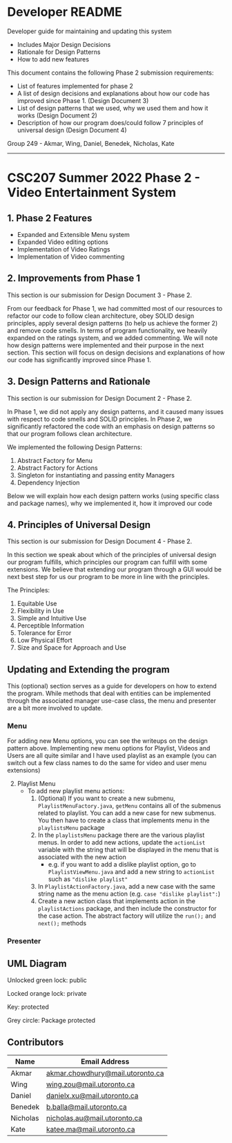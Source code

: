# Developer README 

Developer guide for maintaining and updating this system
* Includes Major Design Decisions
* Rationale for Design Patterns
* How to add new features

This document contains the following Phase 2 submission requirements:
* List of features implemented for phase 2
* A list of design decisions and explanations about how our code has improved since Phase 1. (Design Document 3)
* List of design patterns that we used, why we used them and how it works (Design Document 2)
* Description of how our program does/could follow 7 principles of universal design (Design Document 4)



Group 249 - Akmar, Wing, Daniel, Benedek, Nicholas, Kate

---

# CSC207 Summer 2022 Phase 2 - Video Entertainment System 

## 1. Phase 2 Features
* Expanded and Extensible Menu system
* Expanded Video editing options
* Implementation of Video Ratings
* Implementation of Video commenting

## 2. Improvements from Phase 1

This section is our submission for Design Document 3 - Phase 2.

From our feedback for Phase 1, we had committed most of our resources to refactor our code to follow clean architecture, 
obey SOLID design principles, apply several design patterns (to help us achieve the former 2) and remove code smells.
In terms of program functionality, we heavily expanded on the ratings system, and we added commenting.  We will note how 
design patterns were implemented and their purpose in the next section.  This section will focus on design decisions and 
explanations of how our code has significantly improved since Phase 1.

## 3. Design Patterns and Rationale

This section is our submission for Design Document 2 - Phase 2.

In Phase 1, we did not apply any design patterns, and it caused many issues with respect to code smells and SOLID principles. 
In Phase 2, we significantly refactored the code with an emphasis on design patterns so that our program follows clean architecture. 

We implemented the following Design Patterns:

1. Abstract Factory for Menu
2. Abstract Factory for Actions
3. Singleton for instantiating and passing entity Managers
4. Dependency Injection 

Below we will explain how each design pattern works (using specific class and package names), why we implemented it,
how it improved our code

## 4. Principles of Universal Design

This section is our submission for Design Document 4 - Phase 2.

In this section we speak about which of the principles of universal design our program fulfills, which principles our program 
can fulfill with some extensions.  We believe that extending our program through a GUI would be next best step for us our
program to be more in line with the principles.

The Principles:
1. Equitable Use
2. Flexibility in Use
3. Simple and Intuitive Use
4. Perceptible Information
5. Tolerance for Error
6. Low Physical Effort
7. Size and Space for Approach and Use


## Updating and Extending the program

This (optional) section serves as a guide for developers on how to extend the program.  While methods that deal with entities 
can be implemented through the associated manager use-case class, the menu and presenter are a bit more involved to update.


### Menu

For adding new Menu options, you can see the writeups on the design pattern above.  Implementing new menu options for Playlist,
Videos and Users are all quite similar and I have used playlist as an example (you can switch out a few class names to do
the same for video and user menu extensions)

   2. Playlist Menu
        * To add new playlist menu actions:
          1. (Optional) If you want to create a new submenu, `PlaylistMenuFactory.java`, `getMenu` contains all of the submenus related to playlist.
You can add a new case for new submenus.  You then have to create a class that implements menu in the `playlistsMenu` package
          2. In the `playlistsMenu` package there are the various playlist menus.  In order to add new actions, update the `actionList`
variable with the string that will be displayed in the menu that is associated with the new action
             * e.g. if you want to add a dislike playlist option, go to `PlaylistViewMenu.java` and add a new string to `actionList` such as `"dislike playlist"`
          3. In `PlaylistActionFactory.java`, add a new case with the same string name as the menu action (e.g. `case "dislike playlist":`)
          4. Create a new action class that implements action in the `playlistActions` package, and then include the constructor for the case action.
The abstract factory will utilize the `run();` and `next();` methods

### Presenter



## UML Diagram

Unlocked green lock: public

Locked orange lock: private

Key: protected

Grey circle: Package protected


## Contributors
|Name|Email Address|
|----|-------------|
|Akmar|akmar.chowdhury@mail.utoronto.ca|
|Wing|wing.zou@mail.utoronto.ca|
|Daniel|danielx.xu@mail.utoronto.ca|
|Benedek|b.balla@mail.utoronto.ca|
|Nicholas|nicholas.au@mail.utoronto.ca|
|Kate|katee.ma@mail.utoronto.ca|